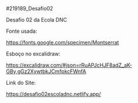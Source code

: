 #219189_Desafio02

Desafio 02 da Ecola DNC

Fonte usada:

https://fonts.google.com/specimen/Montserrat

Esboço no excalidraw:

https://excalidraw.com/#json=rRuAPJcHJF8adZ_aK-GBy,gGz2XywtbkJCmfpkcFWnfA

Link do Site:

https://desafio02escoladnc.netlify.app/
